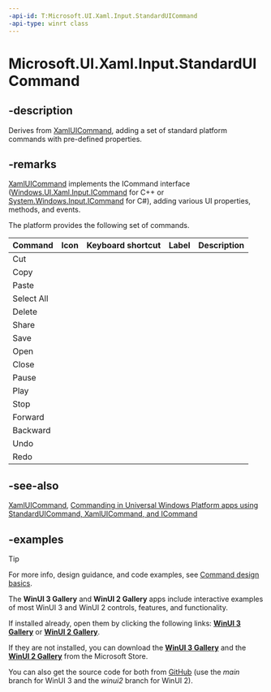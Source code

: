 ```yaml
---
-api-id: T:Microsoft.UI.Xaml.Input.StandardUICommand
-api-type: winrt class
---
```


<!-- Class syntax.
public class StandardUICommand : UICommand, UICommand
-->

# Microsoft.UI.Xaml.Input.StandardUICommand

## -description

Derives from [XamlUICommand](xamluicommand.md), adding a set of standard platform commands with pre-defined properties.

## -remarks

[XamlUICommand](xamluicommand.md) implements the ICommand interface ([Windows.UI.Xaml.Input.ICommand](icommand.md) for C++ or [System.Windows.Input.ICommand](/dotnet/api/system.windows.input.icommand?view=dotnet-uwp-10.0&preserve-view=true) for C#), adding various UI properties, methods, and events.

The platform provides the following set of commands.

| Command | Icon | Keyboard shortcut | Label | Description |
| ------- | ---- | ----------------- | ----- | ----------- |
| Cut |  |  |  |  |  |
| Copy |  |  |  |  |  |
| Paste |  |  |  |  |  |
| Select All |  |  |  |  |  |
| Delete |  |  |  |  |  |
| Share |  |  |  |  |  |
| Save |  |  |  |  |  |
| Open |  |  |  |  |  |
| Close |  |  |  |  |  |
| Pause |  |  |  |  |  |
| Play |  |  |  |  |  |
| Stop |  |  |  |  |  |
| Forward |  |  |  |  |  |
| Backward |  |  |  |  |  |
| Undo |  |  |  |  |  |
| Redo |  |  |  |  |  |

## -see-also

[XamlUICommand](xamluicommand.md), [Commanding in Universal Windows Platform apps using StandardUICommand, XamlUICommand, and ICommand](/windows/apps/design/controls/commanding)

## -examples

> [!TIP]
> For more info, design guidance, and code examples, see  [Command design basics](/windows/uwp/layout/commanding-basics).
>
> The **WinUI 3 Gallery** and **WinUI 2 Gallery** apps include interactive examples of most WinUI 3 and WinUI 2 controls, features, and functionality.
>
> If installed already, open them by clicking the following links: [**WinUI 3 Gallery**](winui3gallery:/item/StandardUICommand) or [**WinUI 2 Gallery**](winui2gallery:/item/StandardUICommand).
>
> If they are not installed, you can download the [**WinUI 3 Gallery**](https://www.microsoft.com/p/winui-3-controls-gallery/9p3jfpwwdzrc) and the [**WinUI 2 Gallery**](https://www.microsoft.com/p/xaml-controls-gallery/9msvh128x2zt) from the Microsoft Store.
>
> You can also get the source code for both from [GitHub](https://github.com/Microsoft/WinUI-Gallery) (use the *main* branch for WinUI 3 and the *winui2* branch for WinUI 2).

